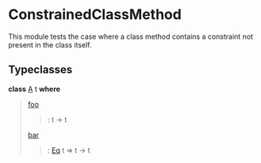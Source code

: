 # <a name="module-constrainedclassmethod-88436"></a>ConstrainedClassMethod

This module tests the case where a class method contains a constraint
not present in the class itself.

## Typeclasses

<a name="class-constrainedclassmethod-a-38747"></a>**class** [A](#class-constrainedclassmethod-a-38747) t **where**

> <a name="function-constrainedclassmethod-foo-16027"></a>[foo](#function-constrainedclassmethod-foo-16027)
>
> > : t -\> t
>
> <a name="function-constrainedclassmethod-bar-5816"></a>[bar](#function-constrainedclassmethod-bar-5816)
>
> > : [Eq](https://docs.digitalasset.com/build/3.4/reference/daml/stdlib/Prelude.html#class-ghc-classes-eq-22713) t =\> t -\> t
